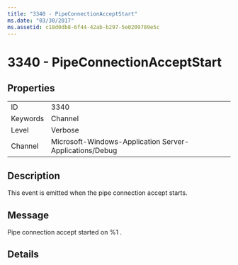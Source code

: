 ```yaml
---
title: "3340 - PipeConnectionAcceptStart"
ms.date: "03/30/2017"
ms.assetid: c18d0db8-6f44-42ab-b297-5e0209789e5c
---
```

# 3340 - PipeConnectionAcceptStart
## Properties  


|||  
|-|-|  
|ID|3340|  
|Keywords|Channel|  
|Level|Verbose|  
|Channel|Microsoft-Windows-Application Server-Applications/Debug|  

## Description  
 This event is emitted when the pipe connection accept starts.  

## Message  
 Pipe connection accept started on %1 .  

## Details
